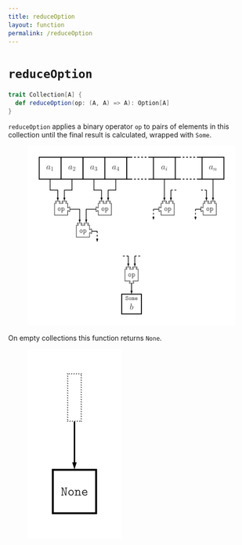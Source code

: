 ```yaml
---
title: reduceOption
layout: function
permalink: /reduceOption
---
```


# `reduceOption`

~~~ scala
trait Collection[A] {
  def reduceOption(op: (A, A) => A): Option[A]
}
~~~

`reduceOption` applies a binary operator `op` to pairs of elements in this collection until the final result is calculated, wrapped with `Some`.

<figure class="diagram">
  <img src="images/reduceOption.svg" alt="reduceOption function">
  <!-- <figcaption class="diagram-desc"></figcaption> -->
</figure>

On empty collections this function returns `None`.

<figure class="diagram">
  <img src="images/reduceOption.2.svg" alt="reduceOption function">
  <!-- <figcaption class="diagram-desc"></figcaption> -->
</figure>
